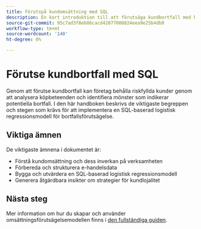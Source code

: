 ```yaml
---
title: Förutspå kundomsättning med SQL
description: En kort introduktion till att förutsäga kundbortfall med hjälp av SQL-baserad logistikregression. Lär dig mer om dataförberedelser, modellgenerering och utvärdering för att optimera strategier för kundlojalitet. Det här platshållardokumentet dirigerar dig till en mer omfattande resurs på en annan plats.
source-git-commit: 95c7ad3f8eb86cacd42077008824eea9e25b4db0
workflow-type: tm+mt
source-wordcount: '140'
ht-degree: 0%

---
```


# Förutse kundbortfall med SQL

Genom att förutse kundbortfall kan företag behålla riskfyllda kunder genom att analysera köpbeteenden och identifiera mönster som indikerar potentiella bortfall. I den här handboken beskrivs de viktigaste begreppen och stegen som krävs för att implementera en SQL-baserad logistisk regressionsmodell för bortfallsförutsägelse.

## Viktiga ämnen

De viktigaste ämnena i dokumentet är:

- Förstå kundomsättning och dess inverkan på verksamheten
- Förbereda och strukturera e-handelsdata
- Bygga och utvärdera en SQL-baserad logistisk regressionsmodell
- Generera åtgärdbara insikter om strategier för kundlojalitet

## Nästa steg

Mer information om hur du skapar och använder omsättningsförutsägelsemodellen finns i [den fullständiga guiden](../advanced-statistics/examples/predict-customer-churn.md).
